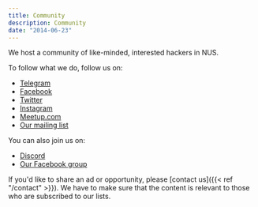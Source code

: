 ```yaml
---
title: Community
description: Community
date: "2014-06-23"
---
```


We host a community of like-minded, interested hackers in NUS.

To follow what we do, follow us on:

- [Telegram](https://t.me/nushackers)
- [Facebook](https://www.facebook.com/NUSHackers)
- [Twitter](https://twitter.com/nushackers)
- [Instagram](https://www.instagram.com/nushackers)
- [Meetup.com](https://www.meetup.com/NUSHackers/)
- [Our mailing list](https://groups.google.com/forum/?fromgroups#!forum/nushackers)

You can also join us on:

- [Discord](https://discord.gg/Au3VJxz)
- [Our Facebook group](https://www.facebook.com/groups/nushackers/)

If you'd like to share an ad or opportunity, please [contact us]({{< ref "/contact" >}}). We have to make sure that the content is relevant to those who are subscribed to our lists.

